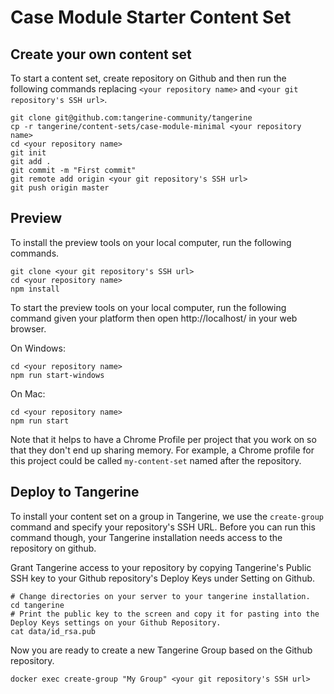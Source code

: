 # Case Module Starter Content Set

## Create your own content set
To start a content set, create repository on Github and then run the following commands replacing `<your repository name>` and `<your git repository's SSH url>`.

```
git clone git@github.com:tangerine-community/tangerine
cp -r tangerine/content-sets/case-module-minimal <your repository name>
cd <your repository name>
git init
git add .
git commit -m "First commit"
git remote add origin <your git repository's SSH url>
git push origin master
```

## Preview
To install the preview tools on your local computer, run the following commands.

```
git clone <your git repository's SSH url>
cd <your repository name>
npm install
```
To start the preview tools on your local computer, run the following command given your platform then open http://localhost/ in your web browser. 

On Windows:
```
cd <your repository name>
npm run start-windows
```

On Mac:
```
cd <your repository name>
npm run start
```

Note that it helps to have a Chrome Profile per project that you work on so that they don't end up sharing memory. For example, a Chrome profile for this project could be called `my-content-set` named after the repository.

## Deploy to Tangerine
To install your content set on a group in Tangerine, we use the `create-group` command and specify your repository's SSH URL. Before you can run this command though, your Tangerine installation needs access to the repository on github. 

Grant Tangerine access to your repository by copying Tangerine's Public SSH key to your Github repository's Deploy Keys under Setting on Github.
```
# Change directories on your server to your tangerine installation.
cd tangerine
# Print the public key to the screen and copy it for pasting into the Deploy Keys settings on your Github Repository.
cat data/id_rsa.pub
```

Now you are ready to create a new Tangerine Group based on the Github repository.
```
docker exec create-group "My Group" <your git repository's SSH url>
```
